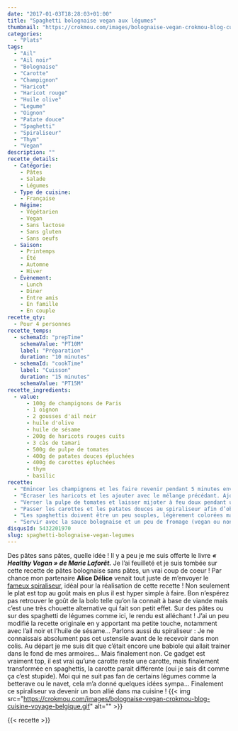 ```yaml
---
date: "2017-01-03T18:28:03+01:00"
title: "Spaghetti bolognaise vegan aux légumes"
thumbnail: "https://crokmou.com/images/bolognaise-vegan-crokmou-blog-cuisine-voyage-belgique-3.jpg"
categories:
  - "Plats"
tags:
  - "Ail"
  - "Ail noir"
  - "Bolognaise"
  - "Carotte"
  - "Champignon"
  - "Haricot"
  - "Haricot rouge"
  - "Huile olive"
  - "Legume"
  - "Oignon"
  - "Patate douce"
  - "Spaghetti"
  - "Spiraliseur"
  - "Thym"
  - "Vegan"
description: ""
recette_details:
  - Catégorie:
    - Pâtes
    - Salade
    - Légumes
  - Type de cuisine:
    - Française  
  - Régime:
    - Végétarien
    - Vegan
    - Sans lactose
    - Sans gluten
    - Sans oeufs
  - Saison:
    - Printemps
    - Été
    - Automne
    - Hiver
  - Évènement:
    - Lunch
    - Diner
    - Entre amis
    - En famille
    - En couple
recette_qty:
  - Pour 4 personnes
recette_temps:
  - schemaId: "prepTime"
    schemaValue: "PT10M"
    label: "Préparation"
    duration: "10 minutes"
  - schemaId: "cookTime"
    label: "Cuisson"
    duration: "15 minutes"
    schemaValue: "PT15M"
recette_ingredients:
  - value:
      - 100g de champignons de Paris
      - 1 oignon
      - 2 gousses d'ail noir
      - huile d'olive
      - huile de sésame
      - 200g de haricots rouges cuits
      - 3 càs de tamari
      - 500g de pulpe de tomates
      - 400g de patates douces épluchées
      - 400g de carottes épluchées
      - thym
      - basilic
recette:
  - "Emincer les champignons et les faire revenir pendant 5 minutes environ dans un peu d’huile d’olive avec l’oignon, l’ail, le basilic et le thym."
  - "Ecraser les haricots et les ajouter avec le mélange précédant. Ajouter le tamari et cuire quelques minutes."
  - "Verser la pulpe de tomates et laisser mijoter à feu doux pendant une dizaine de minutes"
  - "Passer les carottes et les patates douces au spiraliseur afin d’obtenir de fins spaghettis. Les faire sauter à feu vif dans un peu d’huile d’olive et de sésame."
  - "Les spaghettis doivent être un peu souples, légèrement colorées mais encore fermes"
  - "Servir avec la sauce bolognaise et un peu de fromage (vegan ou non)   Et vous, tentés par ce type de cuisine ? Après quelques essais j’ai vraiment adopté ce spiraliseur, c’est vraiment le top pour changer un peu de la routine et manger un peu plus de légumes ! Sympa à tester avec des fruits également : une petite pomme avec un peu de sucre, c’est simple et bon !"
disqusId: 5432201970
slug: spaghetti-bolognaise-vegan-legumes
---
```


Des pâtes sans pâtes, quelle idée ! Il y a peu je me suis offerte le livre
**_« Healthy Vegan » de Marie Laforêt._** Je l’ai feuilleté et je suis tombée
sur cette recette de pâtes bolognaise sans pâtes, un vrai coup de coeur ! Par
chance mon partenaire **Alice Délice** venait tout juste de m’envoyer le
[fameux spiraliseur](https://www.alicedelice.com/mandoline-de-cuisine/spiraliseur-3-lames-1017011.html),
idéal pour la réalisation de cette recette ! Non seulement le plat est top au
goût mais en plus il est hyper simple à faire. Bon n’espérez pas retrouver le
goût de la bolo telle qu’on la connait à base de viande mais c’est une très
chouette alternative qui fait son petit effet. Sur des pâtes ou sur des
spaghetti de légumes comme ici, le rendu est alléchant ! J’ai un peu modifié la
recette originale en y apportant ma petite touche, notamment avec l’ail noir et
l’huile de sésame… Parlons aussi du spiraliseur : Je ne connaissais absolument
pas cet ustensile avant de le recevoir dans mon colis. Au départ je me suis dit
que c’était encore une babiole qui allait trainer dans le fond de mes armoires…
Mais finalement non. Ce gadget est vraiment top, il est vrai qu’une carotte
reste une carotte, mais finalement transformée en spaghettis, la carotte parait
différente (oui je sais dit comme ça c’est stupide). Moi qui ne suit pas fan de
certains légumes comme la betterave ou le navet, cela m’a donné quelques idées
sympa… Finalement ce spiraliseur va devenir un bon allié dans ma cuisine !   {{<
img
src="https://crokmou.com/images/bolognaise-vegan-crokmou-blog-cuisine-voyage-belgique.gif"
alt="" >}}

{{< recette >}}

